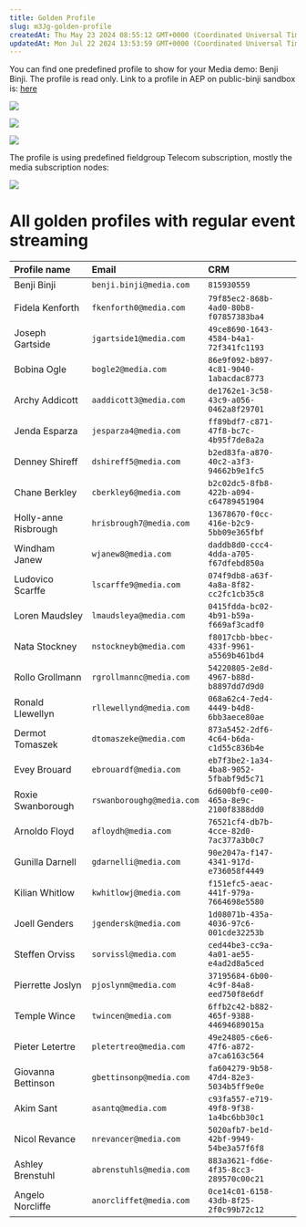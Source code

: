 ```yaml
---
title: Golden Profile
slug: m3Jg-golden-profile
createdAt: Thu May 23 2024 08:55:12 GMT+0000 (Coordinated Universal Time)
updatedAt: Mon Jul 22 2024 13:53:59 GMT+0000 (Coordinated Universal Time)
---
```


You can find one predefined profile to show for your Media demo: Benji Binji. The profile is read only. Link to a profile in AEP on public-binji sandbox is: [here ](https://experience.adobe.com/#/@demosystem4/sname\:public-binji/platform/profile/browse/BVpqCwhwz23p44vm4p44v5nnYmvnKJg)



![](../../assets/0J98QuUPAAEF-uAMFC8ob_image.png)



![](../../assets/L1V_g7aHLYVkFMVF-oNKX_image.png)



![](../../assets/PrO7hWMBpuz09Mr0K-aJV_image.png)

The profile is using predefined fieldgroup Telecom subscription, mostly the media subscription nodes:



![](../../assets/pCcGYN0M60TQ_zMu3cKx__image.png)

# All golden profiles with regular event streaming

| Profile name         | Email                     | CRM                                    |
| :------------------- | :------------------------ | :------------------------------------- |
| Benji Binji          | `benji.binji@media.com`   | `815930559`                            |
| Fidela Kenforth      | `fkenforth0@media.com`    | `79f85ec2-868b-4ad0-80b8-f07857383ba4` |
| Joseph Gartside      | `jgartside1@media.com`    | `49ce8690-1643-4584-b4a1-72f341fc1193` |
| Bobina Ogle          | `bogle2@media.com`        | `86e9f092-b897-4c81-9040-1abacdac8773` |
| Archy Addicott       | `aaddicott3@media.com`    | `de1762e1-3c58-43c9-a056-0462a8f29701` |
| Jenda Esparza        | `jesparza4@media.com`     | `ff89bdf7-c871-47f8-bc7c-4b95f7de8a2a` |
| Denney Shireff       | `dshireff5@media.com`     | `b2ed83fa-a870-40c2-a3f3-94662b9e1fc5` |
| Chane Berkley        | `cberkley6@media.com`     | `b2c02dc5-8fb8-422b-a094-c64789451904` |
| Holly-anne Risbrough | `hrisbrough7@media.com`   | `13678670-f0cc-416e-b2c9-5bb09e365fbf` |
| Windham Janew        | `wjanew8@media.com`       | `daddb8d0-ccc4-4dda-a705-f67dfebd850a` |
| Ludovico Scarffe     | `lscarffe9@media.com`     | `074f9db8-a63f-4a8a-8f82-cc2fc1cb35c8` |
| Loren Maudsley       | `lmaudsleya@media.com`    | `0415fdda-bc02-4b91-b59a-f669af3cadf0` |
| Nata Stockney        | `nstockneyb@media.com`    | `f8017cbb-bbec-433f-9961-a5569b461bd4` |
| Rollo Grollmann      | `rgrollmannc@media.com`   | `54220805-2e8d-4967-b88d-b8897dd7d9d0` |
| Ronald Llewellyn     | `rllewellynd@media.com`   | `068a62c4-7ed4-4449-b4d8-6bb3aece80ae` |
| Dermot Tomaszek      | `dtomaszeke@media.com`    | `873a5452-2df6-4c64-b6da-c1d55c836b4e` |
| Evey Brouard         | `ebrouardf@media.com`     | `eb7f3be2-1a34-4ba8-9052-5fbabf9d5c71` |
| Roxie Swanborough    | `rswanboroughg@media.com` | `6d600bf0-ce00-465a-8e9c-2100f8388dd0` |
| Arnoldo Floyd        | `afloydh@media.com`       | `76521cf4-db7b-4cce-82d0-7ac377a3b0c7` |
| Gunilla Darnell      | `gdarnelli@media.com`     | `90e2047a-f147-4341-917d-e736058f4449` |
| Kilian Whitlow       | `kwhitlowj@media.com`     | `f151efc5-aeac-441f-979a-7664698e5580` |
| Joell Genders        | `jgendersk@media.com`     | `1d08071b-435a-4036-97c6-001cde32253b` |
| Steffen Orviss       | `sorvissl@media.com`      | `ced44be3-cc9a-4a01-ae55-e4ad2d8a5ced` |
| Pierrette Joslyn     | `pjoslynm@media.com`      | `37195684-6b00-4c9f-84a8-eed750f8e6df` |
| Temple Wince         | `twincen@media.com`       | `6ffb2c42-b882-465f-9388-44694689015a` |
| Pieter Letertre      | `pletertreo@media.com`    | `49e24805-c6e6-47f6-a872-a7ca6163c564` |
| Giovanna Bettinson   | `gbettinsonp@media.com`   | `fa604279-9b58-47d4-82e3-5034b5ff9e0e` |
| Akim Sant            | `asantq@media.com`        | `c93fa557-e719-49f8-9f38-1a4bc6bb30c1` |
| Nicol Revance        | `nrevancer@media.com`     | `5020afb7-be1d-42bf-9949-54be3a57f6f8` |
| Ashley Brenstuhl     | `abrenstuhls@media.com`   | `883a3621-fd6e-4f35-8cc3-289570c00c21` |
| Angelo Norcliffe     | `anorcliffet@media.com`   | `0ce14c01-6158-43db-8f25-2f0c99b72c12` |



